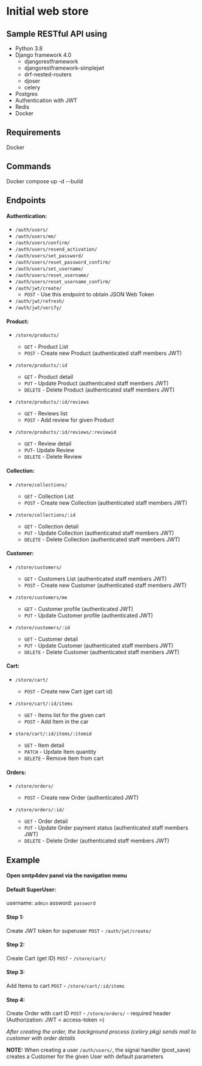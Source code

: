 # Initial web store

## Sample RESTful API using

- Python 3.8
- Django framework 4.0
  - djangorestframework
  - djangorestframework-simplejwt
  - drf-nested-routers
  - djoser
  - celery
- Postgres
- Authentication with JWT
- Redis
- Docker

## Requirements

Docker

## Commands

Docker compose up -d --build 

## Endpoints

#### Authentication:

- `/auth/users/`
- `/auth/users/me/`
- `/auth/users/confirm/`
- `/auth/users/resend_activation/`
- `/auth/users/set_password/`
- `/auth/users/reset_password_confirm/`
- `/auth/users/set_username/`
- `/auth/users/reset_username/`
- `/auth/users/reset_username_confirm/`
- `/auth/jwt/create/`
  - `POST` - Use this endpoint to obtain JSON Web Token
- `/auth/jwt/refresh/`
- `/auth/jwt/verify/`

#### Product:

- `/store/products/`
  - `GET` - Product List
  - `POST` - Create new Product (authenticated staff members JWT)

- `/store/products/:id`
  - `GET` - Product detail
  - `PUT` - Update Product (authenticated staff members JWT)
  - `DELETE` - Delete Product (authenticated staff members JWT)

- `/store/products/:id/reviews`
  - `GET` - Reviews list
  - `POST` - Add review for given Product

- `/store/products/:id/reviews/:reviewid`
  - `GET` - Review detail
  - `PUT`- Update Review
  - `DELETE` - Delete Review

#### Collection:

- `/store/collections/`
  - `GET` - Collection List
  - `POST`   - Create new Collection (authenticated staff members JWT)

- `/store/collections/:id`
  - `GET` - Collection detail
  - `PUT` - Update Collection (authenticated staff members JWT)
  - `DELETE` - Delete Collection (authenticated staff members JWT)

#### Customer:

- `/store/customers/`
  - `GET` - Customers List (authenticated staff members JWT)
  - `POST` - Create new Customer (authenticated staff members JWT)

- `/store/customers/me`
  - `GET` - Customer profile (authenticated JWT)
  - `PUT` - Update Customer profile (authenticated JWT)

- `/store/customers/:id`
  - `GET` - Customer detail
  - `PUT` - Update Customer (authenticated staff members JWT)
  - `DELETE` - Delete Customer (authenticated staff members JWT)

#### Cart:

- `/store/cart/`
  - `POST` - Create new Cart (get cart id)

- `/store/cart/:id/items`
  - `GET` - Items list for the given cart
  - `POST` - Add Item in the car

- `store/cart/:id/items/:itemid`
  - `GET` - Item detail
  - `PATCH` - Update Item quantity
  - `DELETE` - Remove Item from cart

#### Orders:

- `/store/orders/`
  - `POST` - Create new Order (authenticated JWT)

- `/store/orders/:id/`
  - `GET` - Order detail
  - `PUT` - Update Order payment status (authenticated staff members JWT)
  - `DELETE` - Delete Order (authenticated staff members JWT)

## Example

#### Open smtp4dev panel via the navigation menu

#### Default SuperUser:
username: `admin`
assword: `password`

#### Step 1:
Create JWT token for superuser
`POST` - `/auth/jwt/create/`

#### Step 2:
Create Cart (get ID)
`POST` - `/store/cart/`

#### Step 3:
Add Items to cart
`POST` - `/store/cart/:id/items`

#### Step 4:
Create Order with cart ID
`POST` - `/store/orders/` - required header (Authorization: JWT < access-token >)

*After creating the order, the background process (celery pkg) sends mail to customer with order details*

**NOTE:** When creating a user `/auth/users/`, the signal handler (post_save) creates a Customer for the given User with default parameters
